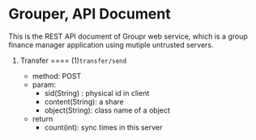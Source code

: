 # Grouper, API Document
This is the REST API document of Groupr web service, which is a group finance manager application using mutiple untrusted servers.

1. Transfer
====
(1)`transfer/send`

   - method: POST
   - param: 
      - sid(String) : physical id in client
      - content(String): a share
      - object(String): class name of a object
   - return
      - count(int): sync times in this server
